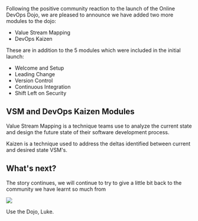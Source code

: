 Following the positive community reaction to the launch of the Online DevOps Dojo, we are pleased to announce we have added two more modules to the dojo:

* Value Stream Mapping
* DevOps Kaizen

These are in addition to the 5 modules which were included in the initial launch:

* Welcome and Setup
* Leading Change
* Version Control
* Continuous Integration
* Shift Left on Security

## VSM and DevOps Kaizen Modules

Value Stream Mapping is a technique teams use to analyze the current state and design the future state of their software development process.

Kaizen is a technique used to address the deltas identified between current and desired state VSM's.

## What's next?

The story continues, we will continue to try to give a little bit back to the community we have learnt so much from

![](../../images/onceuponatime.jpg)

Use the Dojo, Luke.
